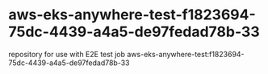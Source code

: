 # aws-eks-anywhere-test-f1823694-75dc-4439-a4a5-de97fedad78b-33
repository for use with E2E test job aws-eks-anywhere-test:f1823694-75dc-4439-a4a5-de97fedad78b-33
